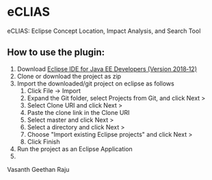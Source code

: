 # eCLIAS
eCLIAS: Eclipse Concept Location, Impact Analysis, and Search Tool

## How to use the plugin: 
1. Download [Eclipse IDE for Java EE Developers (Version 2018‑12)](https://www.eclipse.org/downloads/packages/release/photon/r/eclipse-ide-java-ee-developers)
1. Clone or download the project as zip
1. Import the downloaded/git project on eclipse as follows
	1. Click File -> Import
	1. Expand the Git folder, select Projects from Git, and click Next >
	1. Select Clone URI and click Next >
	1. Paste the clone link in the Clone URI 
	1. Select master and click Next >
	1. Select a directory and click Next >
	1. Choose "Import existing Eclipse projects" and click Next >
	1. Click Finish
1. Run the project as an Eclipse Application  
1.
	


Vasanth Geethan Raju
